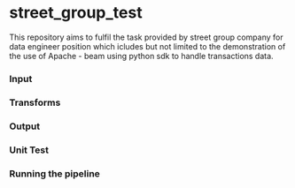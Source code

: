 # street_group_test
This repository aims to fulfil the task provided by street group company for data engineer position which icludes but not limited to the demonstration of the use of Apache - beam using python sdk to handle transactions data.

<h3> Input </h3>


<h3> Transforms </h3>


<h3> Output </h3>


<h3> Unit Test </h3>


<h3> Running the pipeline </h3>